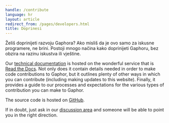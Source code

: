 ```yaml
---
handle: /contribute
language: hr
layout: article
redirect_from: /pages/developers.html
title: Doprinesi
---
```


Želiš doprinijeti razvoju Gaphora? Ako misliš da je ovo samo za iskusne
programere, ne brini. Postoji mnogo načina kako doprinijeti Gaphoru, bez
obzira na razinu iskustva ili vještine.

Our [technical documentation](https://docs.gaphor.org) is hosted on the
wonderful service that is [Read the Docs](https://readthedocs.com/). Not
only does it contain details needed in order to make code contributions to
Gaphor, but it outlines plenty of other ways in which you can contribute
(including making updates to this website). Finally, it provides a guide to
our processes and expectations for the various types of contribution you can
make to Gaphor.

The source code is hosted on [GitHub](https://github.com/gaphor/gaphor).

If in doubt, just ask in our <a href="../discuss">discussion area</a> and
someone will be able to point you in the right direction.
